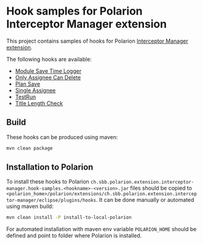 # Hook samples for Polarion Interceptor Manager extension

This project contains samples of hooks for Polarion [Interceptor Manager extension](https://github.com/SchweizerischeBundesbahnen/ch.sbb.polarion.extension.interceptor-manager).

The following hooks are available:
- [Module Save Time Logger](hook-samples/module-save-time-logger/README.md)
- [Only Assignee Can Delete](hook-samples/only-assignee-can-delete/README.md)
- [Plan Save](hook-samples/plan-save/README.md)
- [Single Assignee](hook-samples/single-assignee/README.md)
- [TestRun](hook-samples/testrun/README.md)
- [Title Length Check](hook-samples/title-length-check/README.md)

## Build

These hooks can be produced using maven:
```bash
mvn clean package
```

## Installation to Polarion

To install these hooks to Polarion `ch.sbb.polarion.extension.interceptor-manager.hook-samples.<hookname>-<version>.jar` files should be copied to `<polarion_home>/polarion/extensions/ch.sbb.polarion.extension.interceptor-manager/eclipse/plugins/hooks`.
It can be done manually or automated using maven build:

```bash
mvn clean install -P install-to-local-polarion
```

For automated installation with maven env variable `POLARION_HOME` should be defined and point to folder where Polarion is installed.
